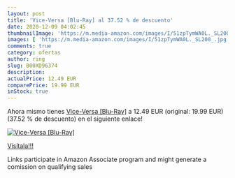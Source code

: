 ```yaml
---
layout: post
title: 'Vice-Versa [Blu-Ray] al 37.52 % de descuento'
date: 2020-12-09 04:02:45
thumbnailImage: 'https://m.media-amazon.com/images/I/51zpTymWA0L._SL200_.jpg'
images: [ 'https://m.media-amazon.com/images/I/51zpTymWA0L._SL200_.jpg' ]
comments: true
category: ofertas
author: ring
slug: B00XD96374
description:
actualPrice: 12.49 EUR
comparePrice: 19.99 EUR
inStock: true
---
```


Ahora mismo tienes [Vice-Versa [Blu-Ray]](https://www.amazon.fr/dp/B00XD96374/?tag=tolees0d-21) a 12.49 EUR (original: 19.99 EUR) (37.52 %  de descuento) en el siguiente enlace!

[![Vice-Versa [Blu-Ray]](https://m.media-amazon.com/images/I/51zpTymWA0L._SL200_.jpg)](https://www.amazon.fr/dp/B00XD96374/?tag=tolees0d-21)

[Visítala!!!](https://www.amazon.fr/dp/B00XD96374/?tag=tolees0d-21)

Links participate in Amazon Associate program and might generate a comission on qualifying sales
